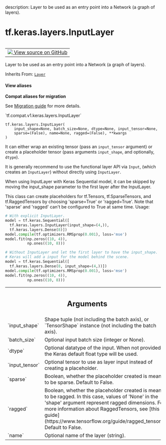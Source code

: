 description: Layer to be used as an entry point into a Network (a graph of layers).

<div itemscope itemtype="http://developers.google.com/ReferenceObject">
<meta itemprop="name" content="tf.keras.layers.InputLayer" />
<meta itemprop="path" content="Stable" />
<meta itemprop="property" content="__init__"/>
<meta itemprop="property" content="__new__"/>
</div>

# tf.keras.layers.InputLayer

<!-- Insert buttons and diff -->

<table class="tfo-notebook-buttons tfo-api nocontent" align="left">
<td>
  <a target="_blank" href="https://github.com/tensorflow/tensorflow/blob/r2.3/tensorflow/python/keras/engine/input_layer.py#L37-L207">
    <img src="https://www.tensorflow.org/images/GitHub-Mark-32px.png" />
    View source on GitHub
  </a>
</td>
</table>



Layer to be used as an entry point into a Network (a graph of layers).

Inherits From: [`Layer`](../../../tf/keras/layers/Layer.md)

<section class="expandable">
  <h4 class="showalways">View aliases</h4>
  <p>
<b>Compat aliases for migration</b>
<p>See
<a href="https://www.tensorflow.org/guide/migrate">Migration guide</a> for
more details.</p>
<p>`tf.compat.v1.keras.layers.InputLayer`</p>
</p>
</section>

<pre class="devsite-click-to-copy prettyprint lang-py tfo-signature-link">
<code>tf.keras.layers.InputLayer(
    input_shape=None, batch_size=None, dtype=None, input_tensor=None,
    sparse=(False), name=None, ragged=(False), **kwargs
)
</code></pre>



<!-- Placeholder for "Used in" -->

It can either wrap an existing tensor (pass an `input_tensor` argument)
or create a placeholder tensor (pass arguments `input_shape`, and
optionally, `dtype`).

It is generally recommend to use the functional layer API via `Input`,
(which creates an `InputLayer`) without directly using `InputLayer`.

When using InputLayer with Keras Sequential model, it can be skipped by
moving the input_shape parameter to the first layer after the InputLayer.

This class can create placeholders for tf.Tensors, tf.SparseTensors, and
tf.RaggedTensors by choosing 'sparse=True' or 'ragged=True'. Note that
'sparse' and 'ragged' can't be configured to True at same time.
Usage:

```python
# With explicit InputLayer.
model = tf.keras.Sequential([
  tf.keras.layers.InputLayer(input_shape=(4,)),
  tf.keras.layers.Dense(8)])
model.compile(tf.optimizers.RMSprop(0.001), loss='mse')
model.fit(np.zeros((10, 4)),
          np.ones((10, 8)))

# Without InputLayer and let the first layer to have the input_shape.
# Keras will add a input for the model behind the scene.
model = tf.keras.Sequential([
  tf.keras.layers.Dense(8, input_shape=(4,))])
model.compile(tf.optimizers.RMSprop(0.001), loss='mse')
model.fit(np.zeros((10, 4)),
          np.ones((10, 8)))
```

<!-- Tabular view -->
 <table class="responsive fixed orange">
<colgroup><col width="214px"><col></colgroup>
<tr><th colspan="2"><h2 class="add-link">Arguments</h2></th></tr>

<tr>
<td>
`input_shape`
</td>
<td>
Shape tuple (not including the batch axis), or `TensorShape`
instance (not including the batch axis).
</td>
</tr><tr>
<td>
`batch_size`
</td>
<td>
Optional input batch size (integer or None).
</td>
</tr><tr>
<td>
`dtype`
</td>
<td>
Optional datatype of the input. When not provided, the Keras
default float type will be used.
</td>
</tr><tr>
<td>
`input_tensor`
</td>
<td>
Optional tensor to use as layer input
instead of creating a placeholder.
</td>
</tr><tr>
<td>
`sparse`
</td>
<td>
Boolean, whether the placeholder created is meant to be sparse.
Default to False.
</td>
</tr><tr>
<td>
`ragged`
</td>
<td>
Boolean, whether the placeholder created is meant to be ragged.
In this case, values of 'None' in the 'shape' argument represent
ragged dimensions. For more information about RaggedTensors, see
[this guide](https://www.tensorflow.org/guide/ragged_tensors).
Default to False.
</td>
</tr><tr>
<td>
`name`
</td>
<td>
Optional name of the layer (string).
</td>
</tr>
</table>



